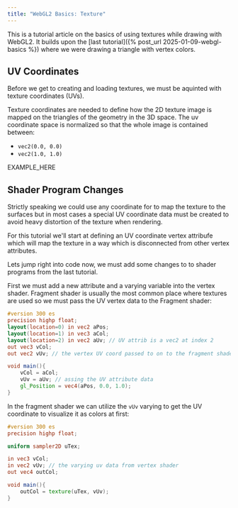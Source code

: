 ```yaml
---
title: "WebGL2 Basics: Texture"
---
```


This is a tutorial article on the basics of using textures while drawing with WebGL2. It builds upon the [last tutorial]({% post_url 2025-01-09-webgl-basics %}) where we were drawing a triangle with vertex colors.

## UV Coordinates

Before we get to creating and loading textures, we must be aquinted with texture coordinates (UVs).

Texture coordinates are needed to define how the 2D texture image is mapped on the triangles of the geometry in the 3D space. The uv coordinate space is normalized so that the whole image is contained between:
- <code>vec2(0.0, 0.0)</code>
- <code>vec2(1.0, 1.0)</code>

EXAMPLE_HERE

## Shader Program Changes

Strictly speaking we could use any coordinate for to map the texture to the surfaces but in most cases a special UV coordinate data must be created to avoid heavy distortion of the texture when rendering.

For this tutorial we'll start at defining an UV coordinate vertex attribufe which will map the texture in a way which is disconnected from other vertex attributes.

Lets jump right into code now, we must add some changes to to shader programs from the last tutorial.

First we must add a new attribute and a varying variable into the vertex shader. Fragment shader is usually the most common place where textures are used so we must pass the UV vertex data to the Fragment shader:

```glsl
#version 300 es
precision highp float;
layout(location=0) in vec2 aPos;
layout(location=1) in vec3 aCol; 
layout(location=2) in vec2 aUv; // UV attrib is a vec2 at index 2
out vec3 vCol; 
out vec2 vUv; // the vertex UV coord passed to on to the fragment shader

void main(){
    vCol = aCol;
    vUv = aUv; // assing the UV attribute data
    gl_Position = vec4(aPos, 0.0, 1.0);
}
```

In the fragment shader we can utilize the <code>vUv</code> varying to get the UV coordinate to visualize it as colors at first:

```glsl
#version 300 es
precision highp float;

uniform sampler2D uTex;

in vec3 vCol;
in vec2 vUv; // the varying uv data from vertex shader
out vec4 outCol;

void main(){
    outCol = texture(uTex, vUv);
}
```